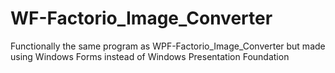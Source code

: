 # WF-Factorio_Image_Converter
Functionally the same program as WPF-Factorio_Image_Converter but made using Windows Forms instead of Windows Presentation Foundation
